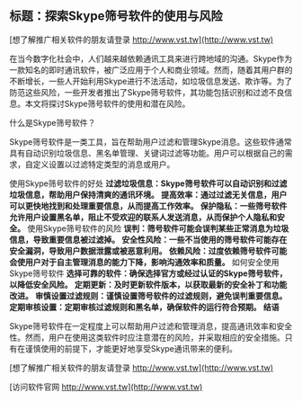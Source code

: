 ## **标题：探索Skype筛号软件的使用与风险**

[想了解推广相关软件的朋友请登录 http://www.vst.tw](http://www.vst.tw)

在当今数字化社会中，人们越来越依赖通讯工具来进行跨地域的沟通。Skype作为一款知名的即时通讯软件，被广泛应用于个人和商业领域。然而，随着其用户群的不断增长，一些人开始利用Skype进行不法活动，如垃圾信息发送、欺诈等。为了防范这些风险，一些开发者推出了Skype筛号软件，其功能包括识别和过滤不良信息。本文将探讨Skype筛号软件的使用和潜在风险。

什么是Skype筛号软件？

Skype筛号软件是一类工具，旨在帮助用户过滤和管理Skype消息。这些软件通常具有自动识别垃圾信息、黑名单管理、关键词过滤等功能。用户可以根据自己的需求，自定义设置以过滤特定类型的消息或用户。

使用Skype筛号软件的好处
**过滤垃圾信息：Skype筛号软件可以自动识别和过滤垃圾信息，帮助用户保持清爽的通讯环境。**
**提高效率：通过过滤无关信息，用户可以更快地找到和处理重要信息，从而提高工作效率。**
**保护隐私：一些筛号软件允许用户设置黑名单，阻止不受欢迎的联系人发送消息，从而保护个人隐私和安全。**
使用Skype筛号软件的风险
**误判：筛号软件可能会误判某些正常消息为垃圾信息，导致重要信息被过滤掉。**
**安全性风险：一些不当使用的筛号软件可能存在安全漏洞，导致用户数据泄露或被恶意利用。**
**依赖风险：过度依赖筛号软件可能会使用户对于自主管理消息的能力下降，影响沟通效率和质量。**
如何安全使用Skype筛号软件
**选择可靠的软件：确保选择官方或经过认证的Skype筛号软件，以降低安全风险。**
**定期更新：及时更新软件版本，以获取最新的安全补丁和功能改进。**
**审慎设置过滤规则：谨慎设置筛号软件的过滤规则，避免误判重要信息。**
**定期审核设置：定期审核过滤规则和黑名单，确保软件的运行符合预期。**
**结语**

Skype筛号软件在一定程度上可以帮助用户过滤和管理消息，提高通讯效率和安全性。然而，用户在使用这类软件时应注意潜在的风险，并采取相应的安全措施。只有在谨慎使用的前提下，才能更好地享受Skype通讯带来的便利。

[想了解推广相关软件的朋友请登录 http://www.vst.tw](http://www.vst.tw)


[访问软件官网 http://www.vst.tw](http://www.vst.tw)

